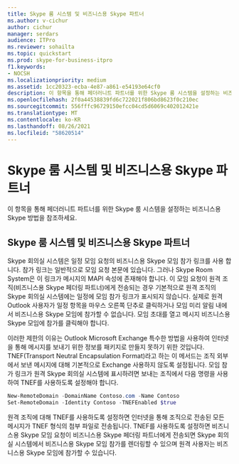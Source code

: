 ```yaml
---
title: Skype 룸 시스템 및 비즈니스용 Skype 파트너
ms.author: v-cichur
author: cichur
manager: serdars
audience: ITPro
ms.reviewer: sohailta
ms.topic: quickstart
ms.prod: skype-for-business-itpro
f1.keywords:
- NOCSH
ms.localizationpriority: medium
ms.assetid: 1cc20323-ecba-4e87-a861-e54193e64cf0
description: 이 항목을 통해 페더러니트 파트너를 위한 Skype 룸 시스템을 설정하는 비즈니스용 Skype 방법을 참조하세요.
ms.openlocfilehash: 2f0a44538839fd6c722021f806bd8623f0c210ec
ms.sourcegitcommit: 556fffc96729150efcc04cd5d6069c402012421e
ms.translationtype: MT
ms.contentlocale: ko-KR
ms.lasthandoff: 08/26/2021
ms.locfileid: "58620514"
---
```

# <a name="skype-room-system-and-skype-for-business-federated-partners"></a>Skype 룸 시스템 및 비즈니스용 Skype 파트너
 
이 항목을 통해 페더러니트 파트너를 위한 Skype 룸 시스템을 설정하는 비즈니스용 Skype 방법을 참조하세요.
  
## <a name="skype-room-system-and-skype-for-business-federated-partners"></a>Skype 룸 시스템 및 비즈니스용 Skype 파트너

Skype 회의실 시스템은 일정 모임 요청의 비즈니스용 Skype 모임 참가 링크를 사용 합니다. 참가 링크는 일반적으로 모임 요청 본문에 있습니다. 그러나 Skype Room System은 이 링크가 메시지의 MAPI 속성에 존재해야 합니다. 이 모임 요청이 원격 조직(비즈니스용 Skype 페더링 파트너)에게 전송되는 경우 기본적으로 원격 조직의 Skype 회의실 시스템에는 일정에 모임 참가 링크가 표시되지 않습니다. 실제로 원격 Outlook 사용자가 일정 항목을 마우스 오른쪽 단추로 클릭하거나 모임 미리 알림 내에서 비즈니스용 Skype 모임에 참가할 수 없습니다. 모임 초대를 열고 메시지 비즈니스용 Skype 모임에 참가를 클릭해야 합니다. 
  
이러한 제한의 이유는 Outlook Microsoft Exchange 특수한 방법을 사용하여 인터넷을 통해 메시지를 보내기 위한 정보를 패키지로 만들지 못하기 위한 것입니다. TNEF(Transport Neutral Encapsulation Format)라고 하는 이 메서드는 조직 외부에서 보낸 메시지에 대해 기본적으로 Exchange 사용하지 않도록 설정됩니다. 모임 참가 링크가 원격 Skype 회의실 시스템에 표시하려면 보내는 조직에서 다음 명령을 사용하여 TNEF를 사용하도록 설정해야 합니다.
  
```powershell
New-RemoteDomain -DomainName Contoso.com -Name Contoso
Set-RemoteDomain -Identity Contoso -TNEFEnabled $true
```

원격 조직에 대해 TNEF를 사용하도록 설정하면 인터넷을 통해 조직으로 전송된 모든 메시지가 TNEF 형식의 첨부 파일로 전송됩니다. TNEF를 사용하도록 설정하면 비즈니스용 Skype 모임 요청이 비즈니스용 Skype 페더링 파트너에게 전송되면 Skype 회의실 시스템에서 비즈니스용 Skype 모임 참가를 렌더링할 수 있으며 원격 사용자는 비즈니스용 Skype 모임에 참가할 수 있습니다. 
